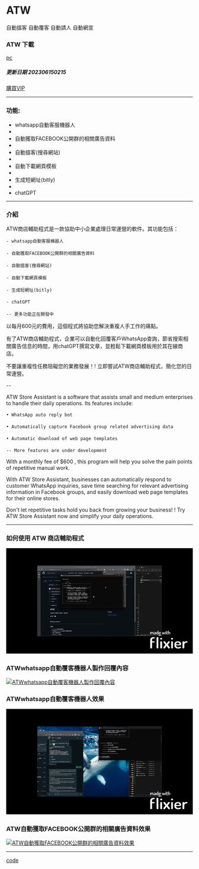 # ATW

  自動搵客 自動覆客 自動請人 自動網宣


### ATW 下載

[pc](https://github.com/98672794/ATW/raw/main/ATW202306150215.exe)



##### 更新日期 202306150215 

[購買VIP](https://wa.me/85298672794?text=查詢ATW商店輔助程式)

---


### 功能:

  - whatsapp自動客服機器人
  - 
  - 自動獲取FACEBOOK公開群的相關廣告資料
  - 
  - 自動搵客(搜尋網站)
  - 
  - 自動下載網頁模板
  - 
  - 生成短網址(bitly)
  - 
  - chatGPT


---

### 介紹

ATW商店輔助程式是一款協助中小企業處理日常運營的軟件。其功能包括：

    - whatsapp自動客服機器人
    
    - 自動獲取FACEBOOK公開群的相關廣告資料
    
    - 自動搵客(搜尋網站)
    
    - 自動下載網頁模板
    
    - 生成短網址(bitly)
    
    - chatGPT
      
    -- 更多功能正在開發中


以每月600元的費用，這個程式將協助您解決重複人手工作的痛點。

有了ATW商店輔助程式，企業可以自動化回覆客戶WhatsApp查詢，節省搜索相關廣告信息的時間，用chatGPT撰寫文章，並輕鬆下載網頁模板用於其在線商店。

不要讓重複性任務阻礙您的業務發展！! 立即嘗試ATW商店輔助程式，簡化您的日常運營。

--


ATW Store Assistant is a software that assists small and medium enterprises to handle their daily operations. Its features include:

    • WhatsApp auto reply bot

    • Automatically capture Facebook group related advertising data

    • Automatic download of web page templates

    -- More features are under development
    
With a monthly fee of $600 , this program will help you solve the pain points of repetitive manual work.

With ATW Store Assistant, businesses can automatically respond to customer WhatsApp inquiries, save time searching for relevant advertising information in Facebook groups, and easily download web page templates for their online stores.

Don't let repetitive tasks hold you back from growing your business! ! Try ATW Store Assistant now and simplify your daily operations.







---

### 如何使用 ATW 商店輔助程式

[![如何使用 ATW 商店輔助程式](如何使用ATW商店輔助程式.gif)](https://youtu.be/WT7Zqc2Nz-0)

### ATWwhatsapp自動覆客機器人製作回覆內容

[![ATWwhatsapp自動覆客機器人製作回覆內容](如何ATWwhatsapp自動覆客機器人製作回覆內容.gif)](https://youtu.be/uqvYBhmzZJ0)

### ATWwhatsapp自動覆客機器人效果

[![ATWwhatsapp自動覆客機器人效果](如何ATWwhatsapp自動覆客機器人效果.gif)](https://youtu.be/-md4UpC3Fnk)

### ATW自動獲取FACEBOOK公開群的相關廣告資料效果

[![ATW自動獲取FACEBOOK公開群的相關廣告資料效果](如何ATW自動獲取FACEBOOK公開群的相關廣告資料效果.gif)](https://youtu.be/OSPR32X_sME)



---


[code](https://github.com/98672794/_atw)
